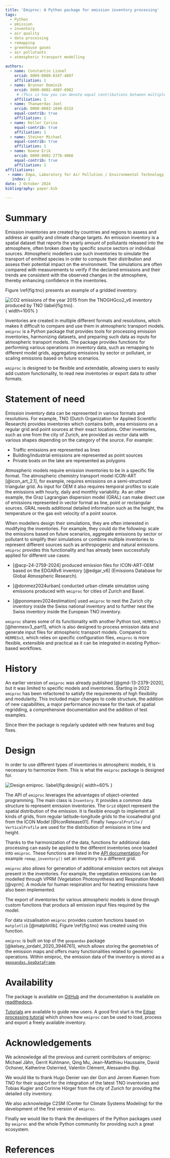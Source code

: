 ```yaml
---
title: 'Emiproc: A Python package for emission inventory processing'
tags:
  - Python
  - emission
  - inventory
  - air quality
  - data processing
  - remapping
  - greenhouse gases
  - air pollutants
  - atmospheric transport modelling
  
authors:
  - name: Constantin Lionel
    orcid: 0009-0009-0347-4897
    affiliation: 1 
  - name: Brunner Dominik
    orcid: 0000-0002-4007-6902
     # (This is how you can denote equal contributions between multiple authors)
    affiliation: 1
  - name: Thanwerdas Joel
    orcid: 0000-0003-1040-831X
    equal-contrib: true
    affiliation: 1
  - name: Keller Corina
    equal-contrib: true
    affiliation: 1
  - name: Steiner Michael
    equal-contrib: true
    affiliation: 1
  - name: Koene Erik
    orcid: 0000-0002-2778-4066
    equal-contrib: true
    affiliation: 1
affiliations:
 - name: Empa, Laboratory for Air Pollution / Environmental Technology, Switzerland
   index: 1
date: 2 October 2024
bibliography: paper.bib

---
```


# Summary

Emission inventories are created by countries and regions to assess and address air quality and climate change targets.
An emission inventory is a spatial dataset that reports the yearly amount of pollutants released into the atmosphere, often broken down by specific source sectors or individual sources.
Atmospheric modellers use such inventories to simulate the transport of emitted species in order to compute their distribution and assess their potential impact on the environment.
The simulations are often compared with measurements to verify if the declared emissions and their trends are consistent with the observed changes in the atmosphere, thereby enhancing confidence in the inventories.

Figure \ref{fig:tno} presents an example of a gridded inventory.


![CO2 emissions of the year 2015 from the TNOGHGco2_v6 inventory produced by TNO \label{fig:tno}.](raster_total_CO2.png){ width=100% }

Inventories are created in multiple different formats and resolutions, which makes it difficult to compare and use them in atmospheric transport models.
`emiproc` is a Python package that provides tools for processing emission inventories, harmonizing datasets, and preparing such data as inputs for atmospheric transport models.
The package provides functions for performing various 
operations on inventory data, such as remapping to different model grids, aggregating emissions by sector or pollutant, or scaling emissions based on future scenarios. 

`emiproc` is designed to be flexible and extendable, allowing users to easily add custom functionality, to read new inventories or export data to other formats.

# Statement of need

Emission inventory data can be represented in various formats and resolutions. For example, TNO (Dutch Organization for Applied Scientific Research) provides inventories which contains both, area emissions on a regular grid and point
sources at their exact locations.
Other inventories, such as one from the city of Zurich, are provided as 
vector data with various shapes depending on the category of the source.
For example: 

* Traffic emissions are represented as lines
* Building/industrial emissions are represented as point sources
* Private boats on the lake are represented as polygons

Atmospheric models require emission inventories to be in a specific file format. The atmospheric chemistry transport model ICON-ART [@icon_art_2.1], for example, requires emissions on a semi-structured triangular grid. As input for OEM it also requires temporal profiles to scale the emissions with hourly, daily and monthly variability.
As an other example, the Graz Lagrangian dispersion model (GRAL) can make direct use of emissions represented in vector format as line, point or rectangular sources. GRAL needs additional detailed information such as the height, the temperature or the gas exit velocity of a point source. 

When modellers design their simulations, they are often interested in modifying the inventories. For example, they could do the following: scale the emissions based on future scenarios, aggregate emissions by sector or pollutant to simplify their simulations or combine multiple inventories to represent different sources such as anthropogenic and natural emissions.
`emiproc` provides this functionality and has already been successfully applied for different use cases:

* [@acp-24-2759-2024] produced emission files for ICON-ART-OEM based on the EDGARv6
inventory [@edgar_v6] (Emissions Database for Global Atmospheric Research).

* [@donmez2024urban] conducted urban climate simulation using emissions produced 
with `emiproc` for cities of Zurich and Basel.

* [@ponomarev2024estimation] used `emiproc` to nest the Zurich city inventory
inside the Swiss national inventory and to further nest the Swiss inventory
inside the European TNO inventory.

`emiproc` shares some of its functionality with another Python tool, `HERMESv3` [@hermesv3_part1], which is also designed to process emission data and generate input files for atmospheric transport models.
Compared to `HERMESv3`, which relies on specific configuration files, `emiproc` is more flexible, extensible and practical as it can be integrated in existing Python-based workflows.

# History

An earlier version of `emiproc` was already published [@gmd-13-2379-2020], but it was limited to specific models and inventories. Starting in 2022 `emiproc` has been refactored to satisfy the requirements of high flexibility and modularity.
This included major changes to code structure, the addition of new capabilities, a major performance increase for the task of spatial regridding, a comprehensive documentation and the addition of test examples.

Since then the package is regularly updated with new features and bug fixes.


# Design 

In order to use different types of inventories in atmospheric models, it is
necessary to harmonize them. This is what the `emiproc` package is designed for.

![Design emiproc. \label{fig:design}](pipeline.drawio.png){ width=60% }




The API of `emiproc` leverages the advantages of object-oriented programming. 
The main class is `Inventory`. It provides a common data structure
to represent emission inventories.
The `Grid` object represent the spatial distribution of the emission.
It is flexible enough to implement all kinds of grids, from regular latitude-longitude grids
to the icosahedral grid  from the ICON Model [@IconRelease01].
Finally `TemporalProfile` / `VerticalProfile` are used for the distribution of emissions 
in time and height.

Thanks to the harmonization of the data, functions for additional data processing
can easily be applied to the different inventories once loaded into `emiproc`. 
These functions are listed in the [API documentation](https://emiproc.readthedocs.io/en/master/api/index.html) 
For example `remap_inventory()` set an inventory to a different grid.


`emiproc` also allows for generation of additional emission sectors not always present in the inventories.
For example, the vegetation emissions can be modelled through VPRM (Vegetation Photosynthesis and Respiration Model) [@vprm].
A module for human respiration and for heating emissions have also been implemented.

The export of inventories for various
atmospheric models is done through custom functions that producs all emission input files required by the
model. 

For data vizualisation `emiproc` provides custom functions based on `matplotlib` [@matplotlib].
Figure \ref{fig:tno} was created using this function.

`emiproc` is built on top of the `geopandas` package [@kelsey_jordahl_2020_3946761], 
which allows storing the geometries of the emission maps and offers many functionalities
related to geometric operations.
Within emiproc, the emission data of the inventory is stored as a
[`geopandas.GeoDataFrame`](https://geopandas.org/en/stable/docs/reference/geodataframe.html).



# Availability

The package is available on [GitHub](https://github.com/C2SM-RCM/emiproc)
and the documentation is available on [readthedocs](https://emiproc.readthedocs.io/).

[Tutorials](https://emiproc.readthedocs.io/en/master/tutos/tutorials.html)
are available to guide new users. 
A good first start is the
[Edgar processing tutorial](https://emiproc.readthedocs.io/en/master/tutos/edgar_processing.html)
which shows how `emiproc` can be used to load, process and export a freely available inventory.

# Acknowledgements

We acknowledge all the previous and current contributers of emiproc:
Michael Jähn, Gerrit Kuhlmann, Qing Mu, Jean-Matthieu Haussaire, David Ochsner, Katherine Osterried, Valentin Clément, Alessandro Bigi.

We would like to thank Hugo Denier van der Gon and Jeroen Kuenen from TNO for their support for the integration of the latest TNO inventories and Tobias Kugler and Corinne Hörger from the city of Zurich for providing the detailed city inventory. 

We also acknowledge C2SM (Center for Climate Systems Modeling) for the development of the first version of `emiproc`.

Finally we would like to thank the developers of the Python packages used by `emiproc` and the whole Python community for providing such a great ecosystem.

# References

